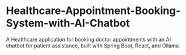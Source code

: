 # Healthcare-Appointment-Booking-System-with-AI-Chatbot
A Healthcare application for booking doctor appointments with an AI chatbot for patient assistance, built with Spring Boot, React, and Ollama.
